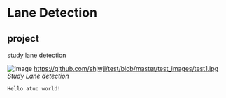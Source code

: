 # Lane Detection
## project

study lane detection

![Image](./test_iamges/test1.jpg)
https://github.com/shjwjj/test/blob/master/test_images/test1.jpg
*Study Lane detection*
```
Hello atuo world!
```

